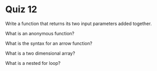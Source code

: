 # Quiz 12

Write a function that returns its two input parameters added together.

What is an anonymous function?

What is the syntax for an arrow function?

What is a two dimensional array?

What is a nested for loop?
